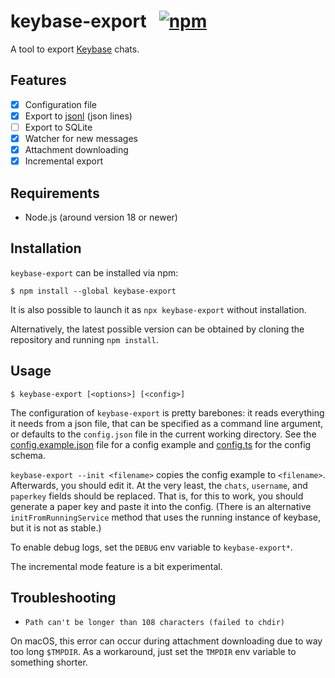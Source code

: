 # keybase-export &nbsp; [![npm](https://img.shields.io/npm/v/keybase-export.svg)](https://www.npmjs.com/package/keybase-export)

A tool to export [Keybase][] chats.

[Keybase]: https://keybase.io/

## Features

- [x] Configuration file
- [x] Export to [jsonl][] (json lines)
- [ ] Export to SQLite
- [x] Watcher for new messages
- [x] Attachment downloading
- [x] Incremental export

[jsonl]: http://jsonlines.org/

## Requirements

- Node.js (around version 18 or newer)

## Installation

`keybase-export` can be installed via npm:

```console
$ npm install --global keybase-export
```

It is also possible to launch it as `npx keybase-export` without installation.

Alternatively, the latest possible version can be obtained by
cloning the repository and running `npm install`.

## Usage

```console
$ keybase-export [<options>] [<config>]
```

The configuration of `keybase-export` is pretty barebones: it reads everything
it needs from a json file, that can be specified as a command line argument, or
defaults to the `config.json` file in the current working directory. See the
[config.example.json][] file for a config example and [config.ts][] for the
config schema.

`keybase-export --init <filename>` copies the config example to `<filename>`.
Afterwards, you should edit it. At the very least, the `chats`, `username`,
and `paperkey` fields should be replaced. That is, for this to work, you
should generate a paper key and paste it into the config. (There is an
alternative `initFromRunningService` method that uses the running
instance of keybase, but it is not as stable.)

To enable debug logs, set the `DEBUG` env variable to `keybase-export*`.

The incremental mode feature is a bit experimental.

[config.example.json]: config.example.json
[config.ts]: src/config.ts

## Troubleshooting

- `Path can't be longer than 108 characters (failed to chdir)`

On macOS, this error can occur during attachment downloading due to way too long
`$TMPDIR`. As a workaround, just set the `TMPDIR` env variable to something
shorter.
